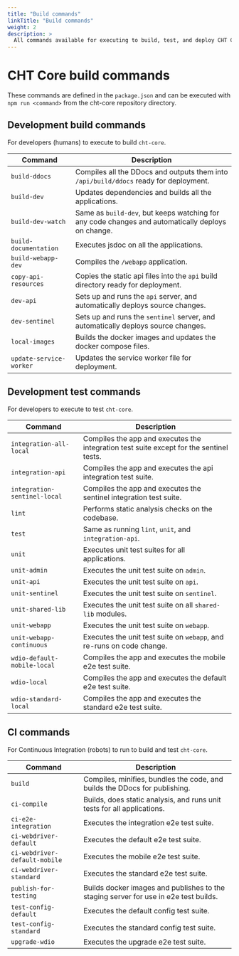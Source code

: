 ```yaml
---
title: "Build commands"
linkTitle: "Build commands"
weight: 2
description: >
  All commands available for executing to build, test, and deploy CHT Core Framework
---
```


# CHT Core build commands

These commands are defined in the `package.json` and can be executed with `npm run <command>` from the cht-core repository directory.

## Development build commands

For developers (humans) to execute to build `cht-core`.

| Command                       | Description |
| ----------------------------- | -- |
| `build-ddocs`                 | Compiles all the DDocs and outputs them into `/api/build/ddocs` ready for deployment. |
| `build-dev`                   | Updates dependencies and builds all the applications. |
| `build-dev-watch`             | Same as `build-dev`, but keeps watching for any code changes and automatically deploys on change. |
| `build-documentation`         | Executes jsdoc on all the applications. |
| `build-webapp-dev`            | Compiles the `/webapp` application. |
| `copy-api-resources`          | Copies the static api files into the `api` build directory ready for deployment. |
| `dev-api`                     | Sets up and runs the `api` server, and automatically deploys source changes. |
| `dev-sentinel`                | Sets up and runs the `sentinel` server, and automatically deploys source changes. |
| `local-images`                | Builds the docker images and updates the docker compose files. |
| `update-service-worker`       | Updates the service worker file for deployment. |

## Development test commands

For developers to execute to test `cht-core`.

| Command                       | Description |
| ----------------------------- | -- |
| `integration-all-local`       | Compiles the app and executes the integration test suite except for the sentinel tests. |
| `integration-api`             | Compiles the app and executes the api integration test suite. |
| `integration-sentinel-local`  | Compiles the app and executes the sentinel integration test suite. |
| `lint`                        | Performs static analysis checks on the codebase. |
| `test`                        | Same as running `lint`, `unit`, and `integration-api`. |
| `unit`                        | Executes unit test suites for all applications. |
| `unit-admin`                  | Executes the unit test suite on `admin`. |
| `unit-api`                    | Executes the unit test suite on `api`. |
| `unit-sentinel`               | Executes the unit test suite on `sentinel`. |
| `unit-shared-lib`             | Executes the unit test suite on all `shared-lib` modules. |
| `unit-webapp`                 | Executes the unit test suite on `webapp`. |
| `unit-webapp-continuous`      | Executes the unit test suite on `webapp`, and re-runs on code change. |
| `wdio-default-mobile-local`   | Compiles the app and executes the mobile e2e test suite. |
| `wdio-local`                  | Compiles the app and executes the default e2e test suite. |
| `wdio-standard-local`         | Compiles the app and executes the standard e2e test suite. |

## CI commands

For Continuous Integration (robots) to run to build and test `cht-core`.

| Command                       | Description |
| ----------------------------- | -- |
| `build`                       | Compiles, minifies, bundles the code, and builds the DDocs for publishing. |
| `ci-compile`                  | Builds, does static analysis, and runs unit tests for all applications. |
| `ci-e2e-integration`          | Executes the integration e2e test suite. |
| `ci-webdriver-default`        | Executes the default e2e test suite. |
| `ci-webdriver-default-mobile` | Executes the mobile e2e test suite. |
| `ci-webdriver-standard`       | Executes the standard e2e test suite. |
| `publish-for-testing`         | Builds docker images and publishes to the staging server for use in e2e test builds. |
| `test-config-default`         | Executes the default config test suite. |
| `test-config-standard`        | Executes the standard config test suite. |
| `upgrade-wdio`                | Executes the upgrade e2e test suite. |
